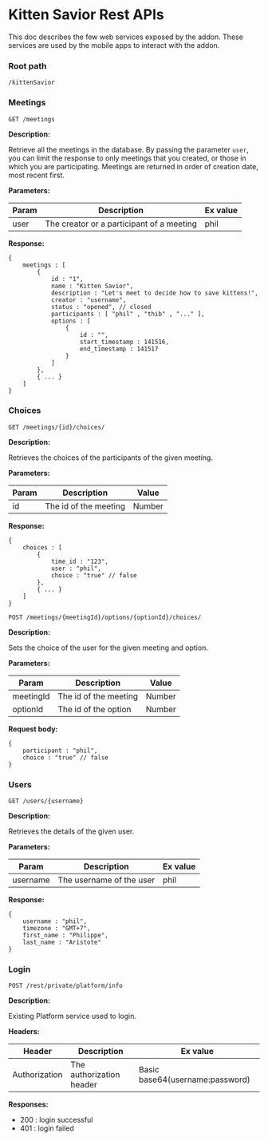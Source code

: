 # Kitten Savior Rest APIs

This doc describes the few web services exposed by the addon. These services are used by the mobile apps to interact with the addon.

### Root path

`/kittenSavior`

### Meetings

`GET /meetings`

**Description:**

Retrieve all the meetings in the database. By passing the parameter `user`, you can limit the response to only meetings that you created, or those in which you are participating. Meetings are returned in order of creation date, most recent first.

**Parameters:**

Param | Description | Ex value
----- | ----------- | ----
user  | The creator or a participant of a meeting | phil 

**Response:**
```
{
    meetings : [
        {
            id : "1",
            name : "Kitten Savior",
            description : "Let's meet to decide how to save kittens!",
            creator : "username",
            status : "opened", // closed
            participants : [ "phil" , "thib" , "..." ],
            options : [
                {
                    id : "",
                    start_timestamp : 141516,
                    end_timestamp : 141517
                }
            ]
        },
        { ... }
    ]
}
```

### Choices

`GET /meetings/{id}/choices/`

**Description:**

Retrieves the choices of the participants of the given meeting.

**Parameters:**

Param | Description | Value
----- | ----------- | -----
id    | The id of the meeting | Number

**Response:**
```
{
    choices : [
        {
            time_id : "123",
            user : "phil",
            choice : "true" // false
        },
        { ... }
    ]
}
```

`POST /meetings/{meetingId}/options/{optionId}/choices/`

**Description:**

Sets the choice of the user for the given meeting and option.

**Parameters:**

Param | Description | Value
----- | ----------- | -----
meetingId    | The id of the meeting | Number
optionId    | The id of the option | Number

**Request body:**
```
{
    participant : "phil",
    choice : "true" // false
}
```

### Users

`GET /users/{username}`

**Description:**

Retrieves the details of the given user.

**Parameters:**

Param | Description | Ex value
----- | ----------- | -----
username | The username of the user | phil

**Response:**

```
{
    username : "phil",
    timezone : "GMT+7",
    first_name : "Philippe",
    last_name : "Aristote"
}
```

### Login

`POST /rest/private/platform/info`

**Description:**

Existing Platform service used to login.

**Headers:**

Header | Description | Ex value
----- | ----------- | -----
Authorization | The authorization header | Basic base64(username:password)

**Responses:**

* 200 : login successful
* 401 : login failed

